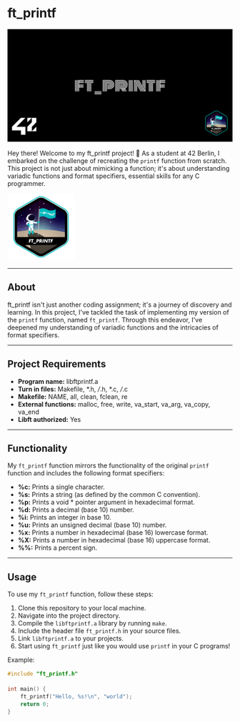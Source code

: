 # ft_printf

![ft_printf Logo](img/cover-ft_printf.png)

Hey there! Welcome to my ft_printf project! 🚀 As a student at 42 Berlin, I embarked on the challenge of recreating the `printf` function from scratch. This project is not just about mimicking a function; it's about understanding variadic functions and format specifiers, essential skills for any C programmer.

![ft_printf Passed](img/ft_printfe.png)

---

## About
ft_printf isn't just another coding assignment; it's a journey of discovery and learning. In this project, I've tackled the task of implementing my version of the `printf` function, named `ft_printf`. Through this endeavor, I've deepened my understanding of variadic functions and the intricacies of format specifiers.

---

## Project Requirements
- **Program name:** libftprintf.a
- **Turn in files:** Makefile, *.h, */*.h, *.c, */*.c
- **Makefile:** NAME, all, clean, fclean, re
- **External functions:** malloc, free, write, va_start, va_arg, va_copy, va_end
- **Libft authorized:** Yes

---

## Functionality
My `ft_printf` function mirrors the functionality of the original `printf` function and includes the following format specifiers:
- **%c:** Prints a single character.
- **%s:** Prints a string (as defined by the common C convention).
- **%p:** Prints a void * pointer argument in hexadecimal format.
- **%d:** Prints a decimal (base 10) number.
- **%i:** Prints an integer in base 10.
- **%u:** Prints an unsigned decimal (base 10) number.
- **%x:** Prints a number in hexadecimal (base 16) lowercase format.
- **%X:** Prints a number in hexadecimal (base 16) uppercase format.
- **%%:** Prints a percent sign.

---

## Usage
To use my `ft_printf` function, follow these steps:
1. Clone this repository to your local machine.
2. Navigate into the project directory.
3. Compile the `libftprintf.a` library by running `make`.
4. Include the header file `ft_printf.h` in your source files.
5. Link `libftprintf.a` to your projects.
6. Start using `ft_printf` just like you would use `printf` in your C programs!

Example:
```c
#include "ft_printf.h"

int main() {
    ft_printf("Hello, %s!\n", "world");
    return 0;
}
